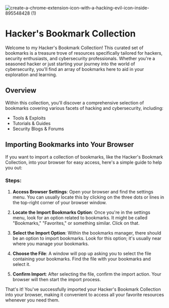 
![create-a-chrome-extension-icon-with-a-hacking-evil-icon-inside-895548428 (1)](https://github.com/Hacking-Notes/Bookmarks/assets/118412415/5f06eacb-b44f-4011-9e2e-acd0b59f4255)

# Hacker's Bookmark Collection

Welcome to my Hacker's Bookmark Collection! This curated set of bookmarks is a treasure trove of resources specifically tailored for hackers, security enthusiasts, and cybersecurity professionals. Whether you're a seasoned hacker or just starting your journey into the world of cybersecurity, you'll find an array of bookmarks here to aid in your exploration and learning.

## Overview

Within this collection, you'll discover a comprehensive selection of bookmarks covering various facets of hacking and cybersecurity, including:

- Tools & Exploits
- Tutorials & Guides
- Security Blogs & Forums

## Importing Bookmarks into Your Browser

If you want to import a collection of bookmarks, like the Hacker's Bookmark Collection, into your browser for easy access, here's a simple guide to help you out:

### Steps:

1. **Access Browser Settings**: Open your browser and find the settings menu. You can usually locate this by clicking on the three dots or lines in the top-right corner of your browser window.

2. **Locate the Import Bookmarks Option**: Once you're in the settings menu, look for an option related to bookmarks. It might be called "Bookmarks," "Favorites," or something similar. Click on that.

3. **Select the Import Option**: Within the bookmarks manager, there should be an option to import bookmarks. Look for this option; it's usually near where you manage your bookmarks.

4. **Choose the File**: A window will pop up asking you to select the file containing your bookmarks. Find the file with your bookmarks and select it.

5. **Confirm Import**: After selecting the file, confirm the import action. Your browser will then start the import process.


That's it! You've successfully imported your Hacker's Bookmark Collection into your browser, making it convenient to access all your favorite resources whenever you need them.
